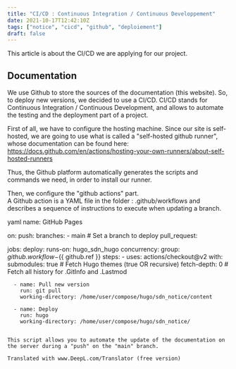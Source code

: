 ```yaml
---
title: "CI/CD : Continuous Integration / Continuous Developpement"
date: 2021-10-17T12:42:10Z
tags: ["notice", "cicd", "github", "deploiement"]
draft: false
---
```


This article is about the CI/CD we are applying for our project.

## Documentation

We use Github to store the sources of the documentation (this website). So, to deploy new versions, we decided to use a CI/CD. CI/CD stands for Continuous Integration / Continuous Development, and allows to automate the testing and the deployment part of a project.

First of all, we have to configure the hosting machine. Since our site is self-hosted, we are going to use what is called a "self-hosted github runner", whose documentation can be found here: https://docs.github.com/en/actions/hosting-your-own-runners/about-self-hosted-runners 

Thus, the Github platform automatically generates the scripts and commands we need, in order to install our runner.

Then, we configure the "github actions" part. \
A Github action is a YAML file in the folder : .github/workflows and describes a sequence of instructions to execute when updating a branch.

yaml
name: GitHub Pages

on:
  push:
    branches:
      - main # Set a branch to deploy
  pull_request:

jobs:
  deploy:
    runs-on: hugo_sdn_hugo
    concurrency:
      group: ${{ github.workflow }}-${{ github.ref }}
    steps:
      - uses: actions/checkout@v2
        with:
          submodules: true # Fetch Hugo themes (true OR recursive)
          fetch-depth: 0 # Fetch all history for .GitInfo and .Lastmod

      - name: Pull new version
        run: git pull
        working-directory: /home/user/compose/hugo/sdn_notice/content

      - name: Deploy
        run: hugo
        working-directory: /home/user/compose/hugo/sdn_notice/
```

This script allows you to automate the update of the documentation on the server during a "push" on the "main" branch.

Translated with www.DeepL.com/Translator (free version)